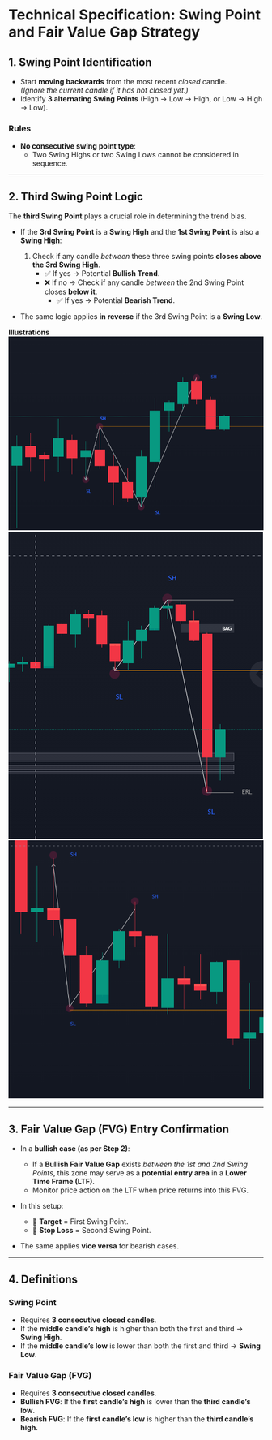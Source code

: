 # Technical Specification: Swing Point and Fair Value Gap Strategy

## 1. Swing Point Identification
- Start **moving backwards** from the most recent *closed* candle.  
  *(Ignore the current candle if it has not closed yet.)*  
- Identify **3 alternating Swing Points** (High → Low → High, or Low → High → Low).  

### Rules
- **No consecutive swing point type**:  
  - Two Swing Highs or two Swing Lows cannot be considered in sequence.  

---

## 2. Third Swing Point Logic
The **third Swing Point** plays a crucial role in determining the trend bias.  

- If the **3rd Swing Point** is a **Swing High** and the **1st Swing Point** is also a **Swing High**:  
  1. Check if any candle *between* these three swing points **closes above the 3rd Swing High**.  
     - ✅ If yes → Potential **Bullish Trend**.  
     - ❌ If no → Check if any candle *between* the 2nd Swing Point closes **below it**.  
       - ✅ If yes → Potential **Bearish Trend**.  

- The same logic applies **in reverse** if the 3rd Swing Point is a **Swing Low**.  

**Illustrations**  
![Bullish Scenario](Bullish%20Scenario.png)  
![Bearish Scenario](Bearish%20Scenario.png)  
![Bearish Scenario 2](Bearish%20Scenario%202.png)  

---

## 3. Fair Value Gap (FVG) Entry Confirmation
- In a **bullish case (as per Step 2)**:  
  - If a **Bullish Fair Value Gap** exists *between the 1st and 2nd Swing Points*, this zone may serve as a **potential entry area** in a **Lower Time Frame (LTF)**.  
  - Monitor price action on the LTF when price returns into this FVG.  

- In this setup:  
  - 🎯 **Target** = First Swing Point.  
  - 🛑 **Stop Loss** = Second Swing Point.  

- The same applies **vice versa** for bearish cases.  

---

## 4. Definitions

### Swing Point
- Requires **3 consecutive closed candles**.  
- If the **middle candle’s high** is higher than both the first and third → **Swing High**.  
- If the **middle candle’s low** is lower than both the first and third → **Swing Low**.  

### Fair Value Gap (FVG)
- Requires **3 consecutive closed candles**.  
- **Bullish FVG**: If the **first candle’s high** is lower than the **third candle’s low**.  
- **Bearish FVG**: If the **first candle’s low** is higher than the **third candle’s high**.  
